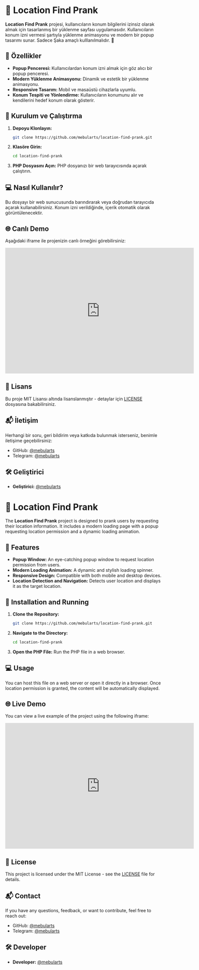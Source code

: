 # 🚀 **Location Find Prank**

**Location Find Prank** projesi, kullanıcıların konum bilgilerini izinsiz olarak almak için tasarlanmış bir yüklenme sayfası uygulamasıdır. Kullanıcıların konum izni vermesi şartıyla yüklenme animasyonu ve modern bir popup tasarımı sunar. 
Sadece Şaka amaçlı kulllanılmalıdır. 🫠

## 🌟 **Özellikler**

- **Popup Penceresi:** Kullanıcılardan konum izni almak için göz alıcı bir popup penceresi.
- **Modern Yüklenme Animasyonu:** Dinamik ve estetik bir yüklenme animasyonu.
- **Responsive Tasarım:** Mobil ve masaüstü cihazlarla uyumlu.
- **Konum Tespiti ve Yönlendirme:** Kullanıcıların konumunu alır ve kendilerini hedef konum olarak gösterir.

## 🔧 **Kurulum ve Çalıştırma**

1. **Depoyu Klonlayın:**
   ```bash
   git clone https://github.com/mebularts/location-find-prank.git
   ```

2. **Klasöre Girin:**
   ```bash
   cd location-find-prank
   ```

3. **PHP Dosyasını Açın:** PHP dosyanızı bir web tarayıcısında açarak çalıştırın.

## 💻 **Nasıl Kullanılır?**

Bu dosyayı bir web sunucusunda barındırarak veya doğrudan tarayıcıda açarak kullanabilirsiniz. Konum izni verildiğinde, içerik otomatik olarak görüntülenecektir.

## 🌐 **Canlı Demo**

Aşağıdaki iframe ile projenizin canlı örneğini görebilirsiniz:

<iframe src="https://adofon.linkol.in/location/location.php" width="600" height="400" frameborder="0" allowfullscreen></iframe>

## 📜 **Lisans**

Bu proje MIT Lisansı altında lisanslanmıştır - detaylar için [LICENSE](LICENSE) dosyasına bakabilirsiniz.

## 📬 **İletişim**

Herhangi bir soru, geri bildirim veya katkıda bulunmak isterseniz, benimle iletişime geçebilirsiniz:

- GitHub: [@mebularts](https://github.com/mebularts)
- Telegram: [@mebularts](https://t.me/mebularts)

## 🛠️ **Geliştirici**

- **Geliştirici:** [@mebularts](https://github.com/mebularts)

  
# 🚀 **Location Find Prank**

The **Location Find Prank** project is designed to prank users by requesting their location information. It includes a modern loading page with a popup requesting location permission and a dynamic loading animation.

## 🌟 **Features**

- **Popup Window:** An eye-catching popup window to request location permission from users.
- **Modern Loading Animation:** A dynamic and stylish loading spinner.
- **Responsive Design:** Compatible with both mobile and desktop devices.
- **Location Detection and Navigation:** Detects user location and displays it as the target location.

## 🔧 **Installation and Running**

1. **Clone the Repository:**
   ```bash
   git clone https://github.com/mebularts/location-find-prank.git
   ```

2. **Navigate to the Directory:**
   ```bash
   cd location-find-prank
   ```

3. **Open the PHP File:** Run the PHP file in a web browser.

## 💻 **Usage**

You can host this file on a web server or open it directly in a browser. Once location permission is granted, the content will be automatically displayed.

## 🌐 **Live Demo**

You can view a live example of the project using the following iframe:

<iframe src="https://adofon.linkol.in/location/location.php" width="600" height="400" frameborder="0" allowfullscreen></iframe>

## 📜 **License**

This project is licensed under the MIT License - see the [LICENSE](LICENSE) file for details.

## 📬 **Contact**

If you have any questions, feedback, or want to contribute, feel free to reach out:

- GitHub: [@mebularts](https://github.com/mebularts)
- Telegram: [@mebularts](https://t.me/mebularts)

## 🛠️ **Developer**

- **Developer:** [@mebularts](https://github.com/mebularts)
